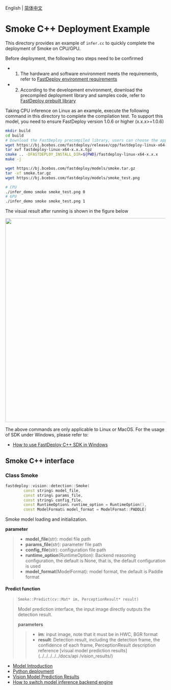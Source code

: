 English | [简体中文](README_CN.md)
# Smoke C++ Deployment Example

This directory provides an example of `infer.cc` to quickly complete the deployment of Smoke on CPU/GPU.

Before deployment, the following two steps need to be confirmed

- 1. The hardware and software environment meets the requirements, refer to [FastDeploy environment requirements](../../../../../docs/en/build_and_install/download_prebuilt_libraries.md)
- 2. According to the development environment, download the precompiled deployment library and samples code, refer to [FastDeploy prebuilt library](../../../../../docs/cn/build_and_install/download_prebuilt_libraries.md)

Taking CPU inference on Linux as an example, execute the following command in this directory to complete the compilation test. To support this model, you need to ensure FastDeploy version 1.0.6 or higher (x.x.x>=1.0.6)

```bash
mkdir build
cd build
# Download the FastDeploy precompiled library, users can choose the appropriate version to use in the `FastDeploy precompiled library` mentioned above
wget https://bj.bcebos.com/fastdeploy/release/cpp/fastdeploy-linux-x64-x.x.x.tgz
tar xvf fastdeploy-linux-x64-x.x.x.tgz
cmake .. -DFASTDEPLOY_INSTALL_DIR=${PWD}/fastdeploy-linux-x64-x.x.x
make -j

wget https://bj.bcebos.com/fastdeploy/models/smoke.tar.gz
tar -xf smoke.tar.gz
wget https://bj.bcebos.com/fastdeploy/models/smoke_test.png

# CPU
./infer_demo smoke smoke_test.png 0
# GPU
./infer_demo smoke smoke_test.png 1

```

The visual result after running is shown in the figure below

<img width="640" src="https://user-images.githubusercontent.com/30516196/230387825-53ac0a09-4137-4e49-9564-197cbc30ff08.png">

The above commands are only applicable to Linux or MacOS. For the usage of SDK under Windows, please refer to:
- [How to use FastDeploy C++ SDK in Windows](../../../../../docs/en/faq/use_sdk_on_windows.md)

## Smoke C++ interface

### Class Smoke

```c++
fastdeploy::vision::detection::Smoke(
        const string& model_file,
        const string& params_file,
        const string& config_file,
        const RuntimeOption& runtime_option = RuntimeOption(),
        const ModelFormat& model_format = ModelFormat::PADDLE)
```

Smoke model loading and initialization.

**parameter**

> * **model_file**(str): model file path
> * **params_file**(str): parameter file path
> * **config_file**(str): configuration file path
> * **runtime_option**(RuntimeOption): Backend reasoning configuration, the default is None, that is, the default configuration is used
> * **model_format**(ModelFormat): model format, the default is Paddle format

#### Predict function

> ```c++
> Smoke::Predict(cv::Mat* im, PerceptionResult* result)
> ```
>
> Model prediction interface, the input image directly outputs the detection result.
>
> **parameters**
>
> > * **im**: input image, note that it must be in HWC, BGR format
> > * **result**: Detection result, including the detection frame, the confidence of each frame, PerceptionResult description reference [visual model prediction results](../../../../../docs/api /vision_results/)


- [Model Introduction](../../)
- [Python deployment](../python)
- [Vision Model Prediction Results](../../../../../docs/api/vision_results/)
- [How to switch model inference backend engine](../../../../../docs/en/faq/how_to_change_backend.md)
